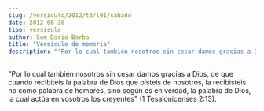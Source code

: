 ```yaml
---
slug: /versiculo/2012/t3/l01/sabado
date: 2012-06-30
tipo: versiculo
author: Sem Dario Barba
title: "Versiculo de memoria"
description: "'Por lo cual también nosotros sin cesar damos gracias a Dios, de que cuando  recibiteis la palabra de Dios que oísteis de nosotros, la recibisteis no como  palabra de hombres, sino según es en verdad, la palabra de Dios, la cual actúa  en vosotros los creyentes' (1 Tesalonic..."
---
```


"Por lo cual también nosotros sin cesar damos gracias a Dios, de que cuando recibiteis la palabra de Dios que oísteis de nosotros, la recibisteis no como palabra de hombres, sino según es en verdad, la palabra de Dios, la cual actúa en vosotros los creyentes" (1 Tesalonicenses 2:13).
